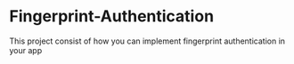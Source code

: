 # Fingerprint-Authentication
This project consist of how you can implement fingerprint authentication in your app

